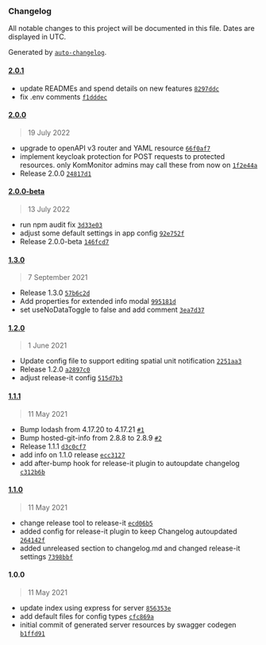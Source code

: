 ### Changelog

All notable changes to this project will be documented in this file. Dates are displayed in UTC.

Generated by [`auto-changelog`](https://github.com/CookPete/auto-changelog).

#### [2.0.1](https://github.com/KomMonitor/client-config/compare/2.0.0...2.0.1)

- update READMEs and spend details on new features [`8297ddc`](https://github.com/KomMonitor/client-config/commit/8297ddc5e58831273048052bc3303db216a89112)
- fix .env comments [`f1dddec`](https://github.com/KomMonitor/client-config/commit/f1dddecf5c6c4482e1634d03935e1939314d3f50)

#### [2.0.0](https://github.com/KomMonitor/client-config/compare/2.0.0-beta...2.0.0)

> 19 July 2022

- upgrade to openAPI v3 router and YAML resource [`66f0af7`](https://github.com/KomMonitor/client-config/commit/66f0af701af5fd1da85ef0f42ebcf60f9b4dc961)
- implement keycloak protection for POST requests to protected resources. only KomMonitor admins may call these from now on [`1f2e44a`](https://github.com/KomMonitor/client-config/commit/1f2e44a1f5e4c7c109406875272d097dbe56309e)
- Release 2.0.0 [`24817d1`](https://github.com/KomMonitor/client-config/commit/24817d15193b2e01f74aa6af98d0986b3fc6ab15)

#### [2.0.0-beta](https://github.com/KomMonitor/client-config/compare/1.3.0...2.0.0-beta)

> 13 July 2022

- run npm audit fix [`3d33e03`](https://github.com/KomMonitor/client-config/commit/3d33e03c186e67a386092ccf1cc69566bbb6542a)
- adjust some default settings in app config [`92e752f`](https://github.com/KomMonitor/client-config/commit/92e752f963817776bdc833893fb9e04cce6d064a)
- Release 2.0.0-beta [`146fcd7`](https://github.com/KomMonitor/client-config/commit/146fcd7a960346279a683cf4f5043980904a347e)

#### [1.3.0](https://github.com/KomMonitor/client-config/compare/1.2.0...1.3.0)

> 7 September 2021

- Release 1.3.0 [`57b6c2d`](https://github.com/KomMonitor/client-config/commit/57b6c2d80c5ec828b38a3e1e52ad56fb20bfbcc6)
- Add properties for extended info modal [`995181d`](https://github.com/KomMonitor/client-config/commit/995181dc475b67f9abaecb1818f00a6152125815)
- set useNoDataToggle to false and add comment [`3ea7d37`](https://github.com/KomMonitor/client-config/commit/3ea7d3787a6474eb099d2bbe8e1f6fa9e4868517)

#### [1.2.0](https://github.com/KomMonitor/client-config/compare/1.1.1...1.2.0)

> 1 June 2021

- Update config file to support editing spatial unit notification [`2251aa3`](https://github.com/KomMonitor/client-config/commit/2251aa3c16abe236c4db6015eb33f2d0ca399c96)
- Release 1.2.0 [`a2897c0`](https://github.com/KomMonitor/client-config/commit/a2897c05ef4e1790165d52554d6cdb50f20409c8)
- adjust release-it config [`515d7b3`](https://github.com/KomMonitor/client-config/commit/515d7b341a89d4d0479da378ddbf28ce4aba26fe)

#### [1.1.1](https://github.com/KomMonitor/client-config/compare/1.1.0...1.1.1)

> 11 May 2021

- Bump lodash from 4.17.20 to 4.17.21 [`#1`](https://github.com/KomMonitor/client-config/pull/1)
- Bump hosted-git-info from 2.8.8 to 2.8.9 [`#2`](https://github.com/KomMonitor/client-config/pull/2)
- Release 1.1.1 [`d3c0cf7`](https://github.com/KomMonitor/client-config/commit/d3c0cf784159172916d0366258841849914d5d6f)
- add info on 1.1.0 release [`ecc3127`](https://github.com/KomMonitor/client-config/commit/ecc31270edecb21e150d04e18086d99d03a23dcf)
- add after-bump hook for release-it plugin to autoupdate changelog [`c312b6b`](https://github.com/KomMonitor/client-config/commit/c312b6b3db125db6406834f2b6fd6ae04735c0e8)

#### [1.1.0](https://github.com/KomMonitor/client-config/compare/1.0.0...1.1.0)

> 11 May 2021

- change release tool to release-it [`ecd06b5`](https://github.com/KomMonitor/client-config/commit/ecd06b54fa12fb34fec818a61faaf3954474d530)
- added config for release-it plugin to keep Changelog autoupdated [`264142f`](https://github.com/KomMonitor/client-config/commit/264142f881caf28b265b0b887ae0d2961a23f319)
- added unreleased section to changelog.md and changed release-it settings [`7398bbf`](https://github.com/KomMonitor/client-config/commit/7398bbf3f76941d1e6e6538f28572c51986e8490)

#### 1.0.0

> 11 May 2021

- update index using express for server [`856353e`](https://github.com/KomMonitor/client-config/commit/856353e65f2634e6a81cf1fa382cbb18d71fe10e)
- add default files for config types [`cfc869a`](https://github.com/KomMonitor/client-config/commit/cfc869acce0929d44c0041615f68a12d3b0c1c86)
- initial commit of generated server resources by swagger codegen [`b1ffd91`](https://github.com/KomMonitor/client-config/commit/b1ffd9191daa7d3ccb183c9bd1c24ec79e6f6594)
